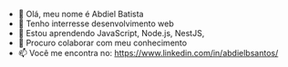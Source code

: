 - 👋 Olá, meu nome é Abdiel Batista
- 👀 Tenho interresse desenvolvimento web 
- 🌱 Estou aprendendo JavaScript, Node.js, NestJS,
- 💞️ Procuro colaborar com meu conhecimento 
- 📫 Você me encontra no: https://www.linkedin.com/in/abdielbsantos/

<!---
abdielbatista/abdielbatista is a ✨ special ✨ repository because its `README.md` (this file) appears on your GitHub profile.
You can click the Preview link to take a look at your changes.
--->
